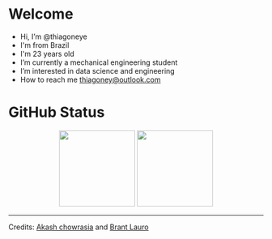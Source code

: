 # Welcome

- Hi, I’m @thiagoneye
- I'm from Brazil
- I'm 23 years old
- I’m currently a mechanical engineering student
- I’m interested in data science and engineering
- How to reach me thiagoney@outlook.com

# GitHub Status

<p align= "center">
  <img height= "150" src="https://github-readme-stats.vercel.app/api?username=thiagoneye&theme=react&show_icons=true&include_all_commits=true" />
  <img height= "150" src="https://github-readme-stats.vercel.app/api/top-langs/?username=thiagoneye&theme=react&layout=compact" />
</p>

---

Credits: [Akash chowrasia](https://github.com/Akash-chowrasia) and [Brant Lauro](https://github.com/BrantLauro) 

<!---
thiagoneye/thiagoneye is a ✨ special ✨ repository because its `README.md` (this file) appears on your GitHub profile.
You can click the Preview link to take a look at your changes.
--->

